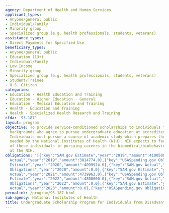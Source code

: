```yaml
---
agency: Department of Health and Human Services
applicant_types:
- Anyone/general public
- Individual/Family
- Minority group
- Specialized group (e.g. health professionals, students, veterans)
assistance_types:
- Direct Payments for Specified Use
beneficiary_types:
- Anyone/general public
- Education (13+)
- Individual/Family
- Low Income
- Minority group
- Specialized group (e.g. health professionals, students, veterans)
- Student/Trainee
- U.S. Citizen
categories:
- Education - Health Education and Training
- Education - Higher Education - General
- Education - Medical Education and Training
- Health - Education and Training
- Health - Specialized Health Research and Training
cfda: '93.187'
layout: program
objective: To provide service-conditioned scholarships to individuals from disadvantaged
  backgrounds who agree to pursue undergraduate education at accredited institutions.
  Individuals must pursue a course of academic study which prepares them for professions
  needed by the National Institutes of Health (NIH). NIH expects to facilitate interest
  of these individuals in pursuing careers in the biomedical/biobehavioral sciences
  at the NIH.
obligations: '[{"key":"SAM.gov Estimate","year":"2019","amount":4100500.0},{"key":"SAM.gov
  Actual","year":"2019","amount":3814774.0},{"key":"USASpending.gov Obligations","year":"2019","amount":0.0},{"key":"SAM.gov
  Estimate","year":"2020","amount":4099924.0},{"key":"SAM.gov Actual","year":"2020","amount":4216292.0},{"key":"USASpending.gov
  Obligations","year":"2020","amount":0.0},{"key":"SAM.gov Estimate","year":"2021","amount":4299995.0},{"key":"SAM.gov
  Actual","year":"2021","amount":4739963.0},{"key":"USASpending.gov Obligations","year":"2021","amount":0.0},{"key":"SAM.gov
  Estimate","year":"2022","amount":4800000.0},{"key":"SAM.gov Actual","year":"2022","amount":4399851.0},{"key":"USASpending.gov
  Obligations","year":"2022","amount":0.0},{"key":"SAM.gov Estimate","year":"2023","amount":4399851.0},{"key":"SAM.gov
  Actual","year":"2023","amount":0.0},{"key":"USASpending.gov Obligations","year":"2023","amount":0.0}]'
permalink: /program/93.187.html
sub-agency: National Institutes of Health
title: Undergraduate Scholarship Program for Individuals from Disadvantaged Backgrounds
---
```

